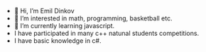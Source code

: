 - 👋 Hi, I’m Emil Dinkov
- 👀 I’m interested in math, programming, basketball etc.
- 🌱 I’m currently learning  javascript.
- I have participated in many c++ natunal students competitions.
- I have basic knowledge in c#.





